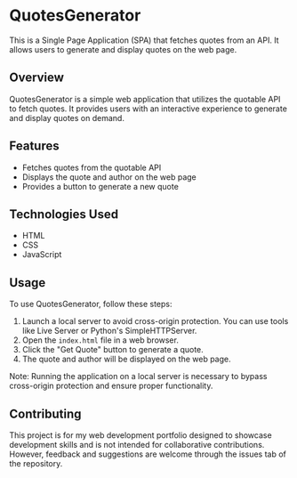 # QuotesGenerator

This is a Single Page Application (SPA) that fetches quotes from an API. It allows users to generate and display quotes on the web page.

## Overview
 QuotesGenerator is a simple web application that utilizes the quotable API to fetch quotes. It provides users with an interactive experience to generate and display quotes on demand.

## Features
- Fetches quotes from the quotable API
- Displays the quote and author on the web page
- Provides a button to generate a new quote

## Technologies Used
- HTML
- CSS
- JavaScript

## Usage
To use QuotesGenerator, follow these steps:

1. Launch a local server to avoid cross-origin protection. You can use tools like Live Server or Python's SimpleHTTPServer.
2. Open the `index.html` file in a web browser.
3. Click the "Get Quote" button to generate a quote.
4. The quote and author will be displayed on the web page.

Note: Running the application on a local server is necessary to bypass cross-origin protection and ensure proper functionality.


## Contributing
This project is for my web development portfolio designed to showcase development skills and is not intended for collaborative contributions. However, feedback and suggestions are welcome through the issues tab of the repository.